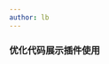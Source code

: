 ```yaml
---
author: lb
---
```


### 优化代码展示插件使用
  
  
<ShowCode>
  <template v-slot:code-template>
     <div>模板内容</div>
  </template>
  <template v-slot:code-script>
    <div>
      <div>import { createApp } from './app';</div>
      <div>import { createApp } from './app';</div>
      <div>import { createApp } from './app';</div>
      <div>import { createApp } from './app';</div>
      <div>import { createApp } from './app';</div>
    </div>
     
  </template>
  <template v-slot:code-style>
    .test{
        color:'red';  
    }
  </template>
</ShowCode>